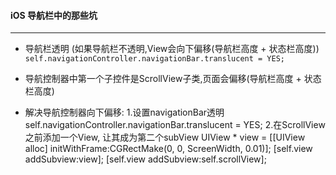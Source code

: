 ####  iOS 导航栏中的那些坑
----------------------------------------
- 导航栏透明 (如果导航栏不透明,View会向下偏移(导航栏高度 + 状态栏高度))
`
self.navigationController.navigationBar.translucent = YES;
`
- 导航控制器中第一个子控件是ScrollView子类,页面会偏移(导航栏高度 + 状态栏高度)

- 解决导航控制器向下偏移:
1.设置navigationBar透明
self.navigationController.navigationBar.translucent = YES;
2.在ScrollView之前添加一个View, 让其成为第二个subView
UIView * view = [[UIView alloc] initWithFrame:CGRectMake(0, 0, ScreenWidth, 0.01)];
[self.view addSubview:view];
[self.view addSubview:self.scrollView];



